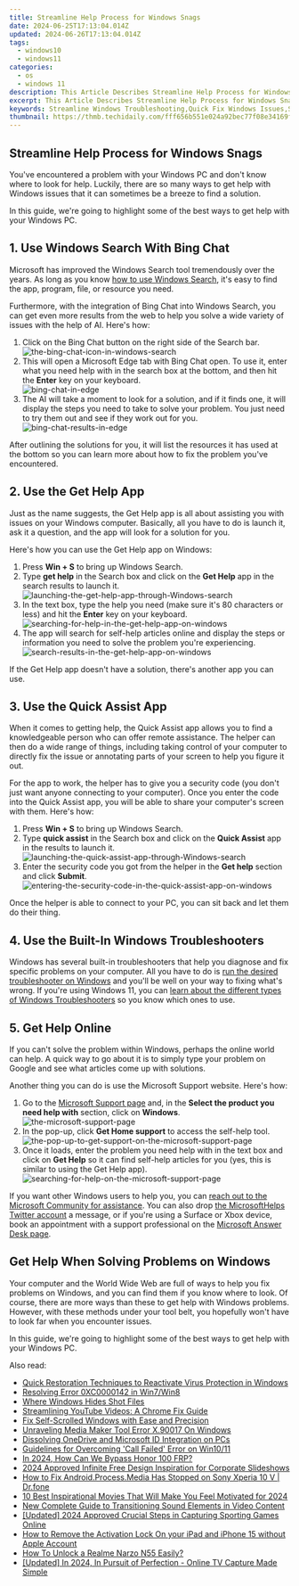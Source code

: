 ```yaml
---
title: Streamline Help Process for Windows Snags
date: 2024-06-25T17:13:04.014Z
updated: 2024-06-26T17:13:04.014Z
tags:
  - windows10
  - windows11
categories:
  - os
  - windows 11
description: This Article Describes Streamline Help Process for Windows Snags
excerpt: This Article Describes Streamline Help Process for Windows Snags
keywords: Streamline Windows Troubleshooting,Quick Fix Windows Issues,Simplify WinError Resolution,Efficient Windows Problem-Solving,Optimize PC Snag Solutions,Speed Up Windows Errors,Enhance Windows Repair Process
thumbnail: https://thmb.techidaily.com/fff656b551e024a92bec77f08e34169fdbb7972daf3e003aecf76e9fd40fed20.jpg
---
```


## Streamline Help Process for Windows Snags

 You've encountered a problem with your Windows PC and don't know where to look for help. Luckily, there are so many ways to get help with Windows issues that it can sometimes be a breeze to find a solution.

 In this guide, we're going to highlight some of the best ways to get help with your Windows PC.

## 1\. Use Windows Search With Bing Chat

 Microsoft has improved the Windows Search tool tremendously over the years. As long as you know [how to use Windows Search](https://www.makeuseof.com/windows-search-use-guide/), it's easy to find the app, program, file, or resource you need.

 Furthermore, with the integration of Bing Chat into Windows Search, you can get even more results from the web to help you solve a wide variety of issues with the help of AI. Here's how:

1. Click on the Bing Chat button on the right side of the Search bar.  
![the-bing-chat-icon-in-windows-search](https://static1.makeuseofimages.com/wordpress/wp-content/uploads/wm/2023/08/the-bing-chat-icon-in-windows-search.jpg)
2. This will open a Microsoft Edge tab with Bing Chat open. To use it, enter what you need help with in the search box at the bottom, and then hit the **Enter** key on your keyboard.  
![bing-chat-in-edge](https://static1.makeuseofimages.com/wordpress/wp-content/uploads/wm/2023/08/bing-chat-in-edge.jpg)
3. The AI will take a moment to look for a solution, and if it finds one, it will display the steps you need to take to solve your problem. You just need to try them out and see if they work out for you.  
![bing-chat-results-in-edge](https://static1.makeuseofimages.com/wordpress/wp-content/uploads/wm/2023/08/bing-chat-results-in-edge.jpg)

 After outlining the solutions for you, it will list the resources it has used at the bottom so you can learn more about how to fix the problem you've encountered.

## 2\. Use the Get Help App

 Just as the name suggests, the Get Help app is all about assisting you with issues on your Windows computer. Basically, all you have to do is launch it, ask it a question, and the app will look for a solution for you.

 Here's how you can use the Get Help app on Windows:

1. Press **Win + S** to bring up Windows Search.
2. Type **get help** in the Search box and click on the **Get Help** app in the search results to launch it.  
![launching-the-get-help-app-through-Windows-search](https://static1.makeuseofimages.com/wordpress/wp-content/uploads/wm/2023/08/launching-the-get-help-app-through-windows-search.jpg)
3. In the text box, type the help you need (make sure it's 80 characters or less) and hit the **Enter** key on your keyboard.  
![searching-for-help-in-the-get-help-app-on-windows](https://static1.makeuseofimages.com/wordpress/wp-content/uploads/wm/2023/08/searching-for-help-in-the-get-help-app-on-windows.jpg)
4. The app will search for self-help articles online and display the steps or information you need to solve the problem you're experiencing.  
![search-results-in-the-get-help-app-on-windows](https://static1.makeuseofimages.com/wordpress/wp-content/uploads/wm/2023/08/search-results-in-the-get-help-app-on-windows.jpg)

 If the Get Help app doesn't have a solution, there's another app you can use.

## 3\. Use the Quick Assist App

 When it comes to getting help, the Quick Assist app allows you to find a knowledgeable person who can offer remote assistance. The helper can then do a wide range of things, including taking control of your computer to directly fix the issue or annotating parts of your screen to help you figure it out.

 For the app to work, the helper has to give you a security code (you don't just want anyone connecting to your computer). Once you enter the code into the Quick Assist app, you will be able to share your computer's screen with them. Here's how:

1. Press **Win + S** to bring up Windows Search.
2. Type **quick assist** in the Search box and click on the **Quick Assist** app in the results to launch it.  
![launching-the-quick-assist-app-through-Windows-search](https://static1.makeuseofimages.com/wordpress/wp-content/uploads/wm/2023/08/launching-the-quick-assist-app-through-windows-search.jpg)
3. Enter the security code you got from the helper in the **Get help** section and click **Submit**.  
![entering-the-security-code-in-the-quick-assist-app-on-windows](https://static1.makeuseofimages.com/wordpress/wp-content/uploads/wm/2023/08/entering-the-security-code-in-the-quick-assist-app-on-windows.jpg)

 Once the helper is able to connect to your PC, you can sit back and let them do their thing.

## 4\. Use the Built-In Windows Troubleshooters

 Windows has several built-in troubleshooters that help you diagnose and fix specific problems on your computer. All you have to do is [run the desired troubleshooter on Windows](https://www.makeuseof.com/run-troubleshooter-windows-10-11/) and you'll be well on your way to fixing what's wrong. If you're using Windows 11, you can [learn about the different types of Windows Troubleshooters](https://www.makeuseof.com/run-troubleshooter-windows-10-11/) so you know which ones to use.

## 5\. Get Help Online

 If you can't solve the problem within Windows, perhaps the online world can help. A quick way to go about it is to simply type your problem on Google and see what articles come up with solutions.

 Another thing you can do is use the Microsoft Support website. Here's how:

1. Go to the [Microsoft Support page](https://support.microsoft.com/contactus?ContactUsExperienceEntryPointAssetId=S.HP.windows) and, in the **Select the product you need help with** section, click on **Windows**.  
![the-microsoft-support-page](https://static1.makeuseofimages.com/wordpress/wp-content/uploads/wm/2023/08/the-microsoft-support-page.jpg)
2. In the pop-up, click **Get Home support** to access the self-help tool.  
![the-pop-up-to-get-support-on-the-microsoft-support-page](https://static1.makeuseofimages.com/wordpress/wp-content/uploads/wm/2023/08/the-pop-up-to-get-support-on-the-microsoft-support-page.jpg)
3. Once it loads, enter the problem you need help with in the text box and click on **Get Help** so it can find self-help articles for you (yes, this is similar to using the Get Help app).  
![searching-for-help-on-the-microsoft-support-page](https://static1.makeuseofimages.com/wordpress/wp-content/uploads/wm/2023/08/searching-for-help-on-the-microsoft-support-page.jpg)

 If you want other Windows users to help you, you can [reach out to the Microsoft Community for assistance](https://www.makeuseof.com/how-to-use-the-microsoft-community-to-solve-your-windows-problem/). You can also drop [the MicrosoftHelps Twitter account](https://twitter.com/MicrosoftHelps) a message, or if you're using a Surface or Xbox device, book an appointment with a support professional on the [Microsoft Answer Desk page](https://www.microsoft.com/en-us/store/locations/answer-desk).

## Get Help When Solving Problems on Windows

 Your computer and the World Wide Web are full of ways to help you fix problems on Windows, and you can find them if you know where to look. Of course, there are more ways than these to get help with Windows problems. However, with these methods under your tool belt, you hopefully won't have to look far when you encounter issues.

 In this guide, we're going to highlight some of the best ways to get help with your Windows PC.

<span class="atpl-alsoreadstyle">Also read:</span>
<div><ul>
<li><a href="https://win11-tips.techidaily.com/quick-restoration-techniques-to-reactivate-virus-protection-in-windows/"><u>Quick Restoration Techniques to Reactivate Virus Protection in Windows</u></a></li>
<li><a href="https://win11-tips.techidaily.com/resolving-error-0xc0000142-in-win7win8/"><u>Resolving Error 0XC0000142 in Win7/Win8</u></a></li>
<li><a href="https://win11-tips.techidaily.com/where-windows-hides-shot-files/"><u>Where Windows Hides Shot Files</u></a></li>
<li><a href="https://win11-tips.techidaily.com/streamlining-youtube-videos-a-chrome-fix-guide/"><u>Streamlining YouTube Videos: A Chrome Fix Guide</u></a></li>
<li><a href="https://win11-tips.techidaily.com/fix-self-scrolled-windows-with-ease-and-precision/"><u>Fix Self-Scrolled Windows with Ease and Precision</u></a></li>
<li><a href="https://win11-tips.techidaily.com/unraveling-media-maker-tool-error-x90017-on-windows/"><u>Unraveling Media Maker Tool Error X.90017 On Windows</u></a></li>
<li><a href="https://win11-tips.techidaily.com/dissolving-onedrive-and-microsoft-id-integration-on-pcs/"><u>Dissolving OneDrive and Microsoft ID Integration on PCs</u></a></li>
<li><a href="https://win11-tips.techidaily.com/guidelines-for-overcoming-call-failed-error-on-win1011/"><u>Guidelines for Overcoming 'Call Failed' Error on Win10/11</u></a></li>
<li><a href="https://bypass-frp.techidaily.com/in-2024-how-can-we-bypass-honor-100-frp-by-drfone-android/"><u>In 2024, How Can We Bypass Honor 100 FRP?</u></a></li>
<li><a href="https://some-knowledge.techidaily.com/2024-approved-infinite-free-design-inspiration-for-corporate-slideshows/"><u>2024 Approved  Infinite Free Design Inspiration for Corporate Slideshows</u></a></li>
<li><a href="https://change-location.techidaily.com/how-to-fix-androidprocessmedia-has-stopped-on-sony-xperia-10-v-drfone-by-drfone-fix-android-problems-fix-android-problems/"><u>How to Fix Android.Process.Media Has Stopped on Sony Xperia 10 V | Dr.fone</u></a></li>
<li><a href="https://extra-resources.techidaily.com/10-best-inspirational-movies-that-will-make-you-feel-motivated-for-2024/"><u>10 Best Inspirational Movies That Will Make You Feel Motivated for 2024</u></a></li>
<li><a href="https://voice-adjusting.techidaily.com/new-complete-guide-to-transitioning-sound-elements-in-video-content/"><u>New Complete Guide to Transitioning Sound Elements in Video Content</u></a></li>
<li><a href="https://remote-screen-capture.techidaily.com/updated-2024-approved-crucial-steps-in-capturing-sporting-games-online/"><u>[Updated] 2024 Approved  Crucial Steps in Capturing Sporting Games Online</u></a></li>
<li><a href="https://activate-lock.techidaily.com/how-to-remove-the-activation-lock-on-your-ipad-and-iphone-15-without-apple-account-by-drfone-ios/"><u>How to Remove the Activation Lock On your iPad and iPhone 15 without Apple Account</u></a></li>
<li><a href="https://easy-unlock-android.techidaily.com/how-to-unlock-a-realme-narzo-n55-easily-by-drfone-android/"><u>How To Unlock a Realme Narzo N55 Easily?</u></a></li>
<li><a href="https://on-screen-recording.techidaily.com/updated-in-2024-in-pursuit-of-perfection-online-tv-capture-made-simple/"><u>[Updated] In 2024, In Pursuit of Perfection - Online TV Capture Made Simple</u></a></li>
</ul></div>

<ins class="adsbygoogle"
      style="display:block"
      data-ad-client="ca-pub-7571918770474297"
      data-ad-slot="8358498916"
      data-ad-format="auto"
      data-full-width-responsive="true"></ins>